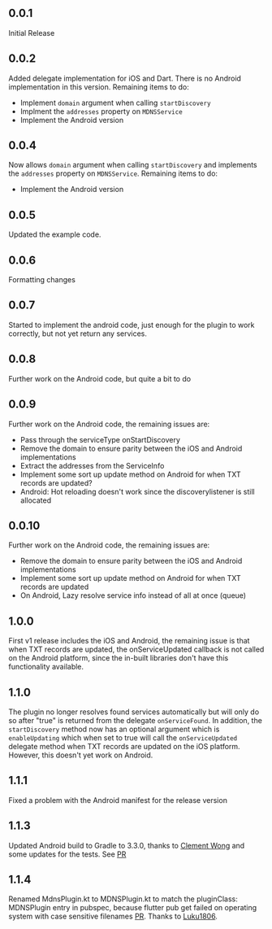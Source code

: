 ## 0.0.1

Initial Release

## 0.0.2

Added delegate implementation for iOS and Dart. There is no Android implementation in this version.
Remaining items to do:

  * Implement `domain` argument when calling `startDiscovery`
  * Implment the `addresses` property on `MDNSService`
  * Implement the Android version

## 0.0.4

Now allows `domain` argument when calling `startDiscovery` and
implements the `addresses` property on `MDNSService`. Remaining items to do:

  * Implement the Android version

## 0.0.5

Updated the example code.

## 0.0.6

Formatting changes

## 0.0.7

Started to implement the android code, just enough for the plugin
to work correctly, but not yet return any services.

## 0.0.8

Further work on the Android code, but quite a bit to do


## 0.0.9

Further work on the Android code, the remaining issues are:

  * Pass through the serviceType onStartDiscovery
  * Remove the domain to ensure parity between the iOS and Android implementations
  * Extract the addresses from the ServiceInfo
  * Implement some sort up update method on Android for when TXT records are updated?
  * Android: Hot reloading doesn't work since the discoverylistener is still allocated


## 0.0.10

Further work on the Android code, the remaining issues are:

  * Remove the domain to ensure parity between the iOS and Android implementations
  * Implement some sort up update method on Android for when TXT records are updated
  * On Android, Lazy resolve service info instead of all at once (queue)

## 1.0.0

First v1 release includes the iOS and Android, the remaining issue is that
when TXT records are updated, the onServiceUpdated callback is not called
on the Android platform, since the in-built libraries don't have this
functionality available.

## 1.1.0

The plugin no longer resolves found services automatically but will only do so
after "true" is returned from the delegate `onServiceFound`. In addition, the
`startDiscovery` method now has an optional argument which is `enableUpdating`
which when set to true will call the `onServiceUpdated` delegate method when
TXT records are updated on the iOS platform. However, this doesn't yet work
on Android.

## 1.1.1

Fixed a problem with the Android manifest for the release version

## 1.1.3

Updated Android build to Gradle to 3.3.0, thanks to 
[Clement Wong](https://github.com/clementhk) and some updates for the
tests. See [PR](https://github.com/djthorpe/flutter/pull/41)

## 1.1.4

Renamed MdnsPlugin.kt to MDNSPlugin.kt to match the pluginClass: MDNSPlugin entry in pubspec, because flutter pub get failed on operating system with case sensitive filenames [PR](https://github.com/djthorpe/flutter/pull/46). Thanks
to [Luku1806](https://github.com/Luku1806).




